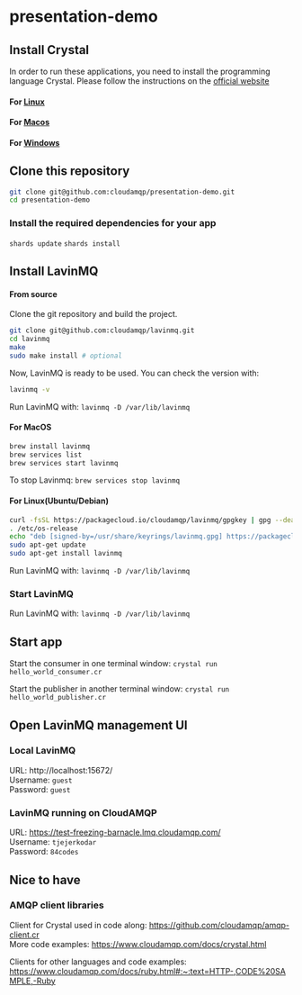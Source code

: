 # presentation-demo


## Install Crystal
In order to run these applications, you need to install the programming language Crystal. Please follow the instructions on the [official website](https://crystal-lang.org/install/)

#### For [Linux](https://crystal-lang.org/install/#:~:text=Source-,Linux,-Many%20Linux%20distribution)

#### For [Macos](https://crystal-lang.org/install/#:~:text=installing%20on%20Linux-,MacOS,-The%20Crystal%20project)

#### For [Windows](https://crystal-lang.org/install/#:~:text=installing%20on%20MacOS-,Windows,-(preview))

## Clone this repository
```sh
git clone git@github.com:cloudamqp/presentation-demo.git
cd presentation-demo
```
### Install the required dependencies for your app

`shards update`
`shards install`

## Install LavinMQ

#### From source

Clone the git repository and build the project.

```sh
git clone git@github.com:cloudamqp/lavinmq.git
cd lavinmq
make
sudo make install # optional
```

Now, LavinMQ is ready to be used. You can check the version with:

```sh
lavinmq -v
```

Run LavinMQ with:
`lavinmq -D /var/lib/lavinmq`

#### For MacOS

```sh
brew install lavinmq
brew services list
brew services start lavinmq
```

To stop Lavinmq: `brew services stop lavinmq`


#### For Linux(Ubuntu/Debian)
```sh
curl -fsSL https://packagecloud.io/cloudamqp/lavinmq/gpgkey | gpg --dearmor | sudo tee /usr/share/keyrings/lavinmq.gpg > /dev/null
. /etc/os-release
echo "deb [signed-by=/usr/share/keyrings/lavinmq.gpg] https://packagecloud.io/cloudamqp/lavinmq/$ID $VERSION_CODENAME main" | sudo tee /etc/apt/sources.list.d/lavinmq.list
sudo apt-get update
sudo apt-get install lavinmq
```

Run LavinMQ with:
`lavinmq -D /var/lib/lavinmq`

### Start LavinMQ

Run LavinMQ with:
`lavinmq -D /var/lib/lavinmq`

## Start app
Start the consumer in one terminal window:
`crystal run hello_world_consumer.cr`

Start the publisher in another terminal window:
`crystal run hello_world_publisher.cr`

## Open LavinMQ management UI

### Local LavinMQ
URL: http://localhost:15672/ \
Username: `guest` \
Password: `guest`

### LavinMQ running on CloudAMQP
URL: https://test-freezing-barnacle.lmq.cloudamqp.com/ \
Username: `tjejerkodar` \
Password: `84codes`

## Nice to have

### AMQP client libraries

Client for Crystal used in code along: https://github.com/cloudamqp/amqp-client.cr \
More code examples: https://www.cloudamqp.com/docs/crystal.html

Clients for other languages and code examples: https://www.cloudamqp.com/docs/ruby.html#:~:text=HTTP-,CODE%20SAMPLE,-Ruby
